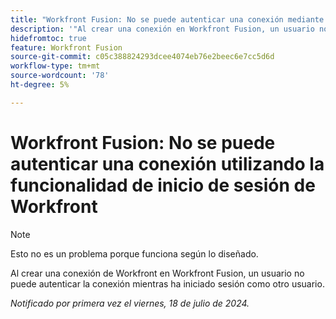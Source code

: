 ```yaml
---
title: "Workfront Fusion: No se puede autenticar una conexión mediante el Inicio de sesión como funcionalidad de Workfront"
description: '"Al crear una conexión en Workfront Fusion, un usuario no puede autenticar la conexión mientras ha iniciado sesión como otro usuario".'
hidefromtoc: true
feature: Workfront Fusion
source-git-commit: c05c388824293dcee4074eb76e2beec6e7cc5d6d
workflow-type: tm+mt
source-wordcount: '78'
ht-degree: 5%

---
```



# Workfront Fusion: No se puede autenticar una conexión utilizando la funcionalidad de inicio de sesión de Workfront

>[!NOTE]
>
>Esto no es un problema porque funciona según lo diseñado.

Al crear una conexión de Workfront en Workfront Fusion, un usuario no puede autenticar la conexión mientras ha iniciado sesión como otro usuario.

_Notificado por primera vez el viernes, 18 de julio de 2024._
